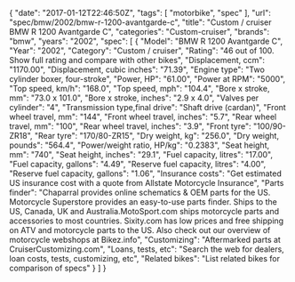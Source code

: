 {
    "date": "2017-01-12T22:46:50Z",
    "tags": [
        "motorbike",
        "spec"
    ],
    "url": "spec\/bmw\/2002\/bmw-r-1200-avantgarde-c",
    "title": "Custom \/ cruiser BMW R 1200 Avantgarde C",
    "categories": "Custom-cruiser",
    "brands": "bmw",
    "years": "2002",
    "spec": [
        {
            "Model": "BMW R 1200 Avantgarde C",
            "Year": "2002",
            "Category": "Custom \/ cruiser",
            "Rating": "46 out of 100. Show full rating and compare with other bikes",
            "Displacement, ccm": "1170.00",
            "Displacement, cubic inches": "71.39",
            "Engine type": "Two cylinder boxer, four-stroke",
            "Power, HP": "61.00",
            "Power at RPM": "5000",
            "Top speed, km\/h": "168.0",
            "Top speed, mph": "104.4",
            "Bore x stroke, mm": "73.0 x 101.0",
            "Bore x stroke, inches": "2.9 x 4.0",
            "Valves per cylinder": "4",
            "Transmission type,final drive": "Shaft drive (cardan)",
            "Front wheel travel, mm": "144",
            "Front wheel travel, inches": "5.7",
            "Rear wheel travel, mm": "100",
            "Rear wheel travel, inches": "3.9",
            "Front tyre": "100\/90-ZR18",
            "Rear tyre": "170\/80-ZR15",
            "Dry weight, kg": "256.0",
            "Dry weight, pounds": "564.4",
            "Power\/weight ratio, HP\/kg": "0.2383",
            "Seat height, mm": "740",
            "Seat height, inches": "29.1",
            "Fuel capacity, litres": "17.00",
            "Fuel capacity, gallons": "4.49",
            "Reserve fuel capacity, litres": "4.00",
            "Reserve fuel capacity, gallons": "1.06",
            "Insurance costs": "Get estimated US insurance cost with a quote from Allstate Motorcycle Insurance",
            "Parts finder": "Chaparral provides online schematics & OEM parts for the US.   Motorcycle Superstore provides an easy-to-use parts finder. Ships to the US, Canada, UK and Australia.MotoSport.com ships motorcycle parts and accessories to most countries.    Sixity.com has low prices and free shipping on ATV and motorcycle parts to the US. Also check out our overview of motorcycle webshops at Bikez.info",
            "Customizing": "Aftermarked parts at CruiserCustomizing.com",
            "Loans, tests, etc": "Search the web for dealers, loan costs, tests, customizing, etc",
            "Related bikes": "List related bikes for comparison of specs"
        }
    ]
}